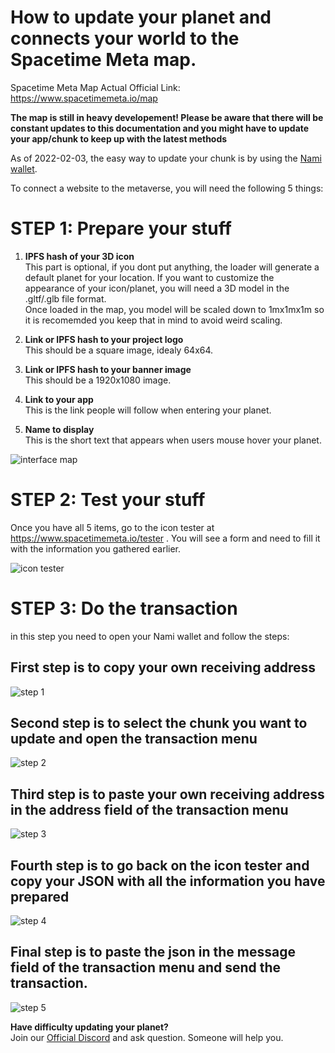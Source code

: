 # How to update your planet and connects your world to the Spacetime Meta map.

Spacetime Meta Map Actual Official Link: https://www.spacetimemeta.io/map

**The map is still in heavy developement! Please be aware that there will be constant updates to this documentation and you might have to update your app/chunk to keep up with the latest methods**

As of 2022-02-03, the easy way to update your chunk is by using the [Nami wallet](https://namiwallet.io/).

To connect a website to the metaverse, you will need the following 5 things:

# STEP 1: Prepare your stuff

1. **IPFS hash of your 3D icon**  
This part is optional, if you dont put anything, the loader will generate a default planet for your location.
If you want to customize the appearance of your icon/planet, you will need a 3D model in the .gltf/.glb file format.  
Once loaded in the map, you model will be scaled down to 1mx1mx1m so it is recomemded you keep that in mind to avoid weird scaling.  

2. **Link or IPFS hash to your project logo**  
This should be a square image, idealy 64x64.

3. **Link or IPFS hash to your banner image**  
This should be a 1920x1080 image.

4. **Link to your app**  
This is the link people will follow when entering your planet.

5. **Name to display**  
This is the short text that appears when users mouse hover your planet.

![interface map](https://raw.githubusercontent.com/Spacetime-Meta/documentation/main/src/map_interface_components.png)

# STEP 2: Test your stuff

Once you have all 5 items, go to the icon tester at https://www.spacetimemeta.io/tester . You will see a form and need to fill it with the information you gathered earlier.

![icon tester](https://raw.githubusercontent.com/Spacetime-Meta/documentation/main/src/info_menu.png)

# STEP 3: Do the transaction

in this step you need to open your Nami wallet and follow the steps:  

## First step is to copy your own receiving address  
![step 1](https://raw.githubusercontent.com/Spacetime-Meta/documentation/main/src/step1.png)  

## Second step is to select the chunk you want to update and open the transaction menu  
![step 2](https://raw.githubusercontent.com/Spacetime-Meta/documentation/main/src/step2.png)  

## Third step is to paste your own receiving address in the address field of the transaction menu  
![step 3](https://raw.githubusercontent.com/Spacetime-Meta/documentation/main/src/step3.png)  

## Fourth step is to go back on the icon tester and copy your JSON with all the information you have prepared  
![step 4](https://raw.githubusercontent.com/Spacetime-Meta/documentation/main/src/step4.png)  

## Final step is to paste the json in the message field of the transaction menu and send the transaction.  
![step 5](https://raw.githubusercontent.com/Spacetime-Meta/documentation/main/src/step5.png)  

**Have difficulty updating your planet?**  
Join our [Official Discord](https://discord.gg/wtRMBXw2bd) and ask question. Someone will help you.

